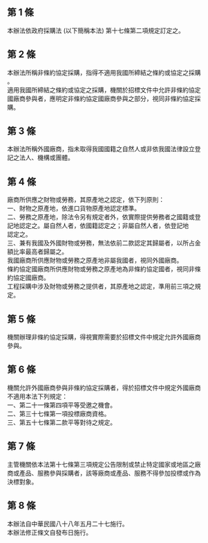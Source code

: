第 1 條
-------
本辦法依政府採購法 (以下簡稱本法) 第十七條第二項規定訂定之。

第 2 條
-------
本辦法所稱非條約協定採購，指得不適用我國所締結之條約或協定之採購  
。  
適用我國所締結之條約或協定之採購，機關於招標文件中允許非條約協定  
國廠商參與者，應明定非條約協定國廠商參與之部分，視同非條約協定採  
購。

第 3 條
-------
本辦法所稱外國廠商，指未取得我國國籍之自然人或非依我國法律設立登  
記之法人、機構或團體。

第 4 條
-------
廠商所供應之財物或勞務，其原產地之認定，依下列原則：  
一、財物之原產地，依進口貨物原產地認定標準。  
二、勞務之原產地，除法令另有規定者外，依實際提供勞務者之國籍或登  
    記地認定之。屬自然人者，依國籍認定之；非屬自然人者，依登記地  
    認定之。  
三、兼有我國及外國財物或勞務，無法依前二款認定其歸屬者，以所占金  
    額比率最高者歸屬之。  
我國廠商所供應財物或勞務之原產地非屬我國者，視同外國廠商。  
條約協定國廠商所供應財物或勞務之原產地為非條約協定國者，視同非條  
約協定國廠商。  
工程採購中涉及財物或勞務之提供者，其原產地之認定，準用前三項之規  
定。

第 5 條
-------
機關辦理非條約協定採購，得視實際需要於招標文件中規定允許外國廠商  
參與。

第 6 條
-------
機關允許外國廠商參與非條約協定採購者，得於招標文件中規定外國廠商  
不適用本法下列規定：  
一、第二十一條第四項平等受邀之機會。  
二、第三十七條第一項投標廠商資格。  
三、第五十七條第二款平等對待之規定。

第 7 條
-------
主管機關依本法第十七條第三項規定公告限制或禁止特定國家或地區之廠  
商或產品、服務參與採購者，該等廠商或產品、服務不得參加投標或作為  
決標對象。

第 8 條
-------
本辦法自中華民國八十八年五月二十七施行。  
本辦法修正條文自發布日施行。

